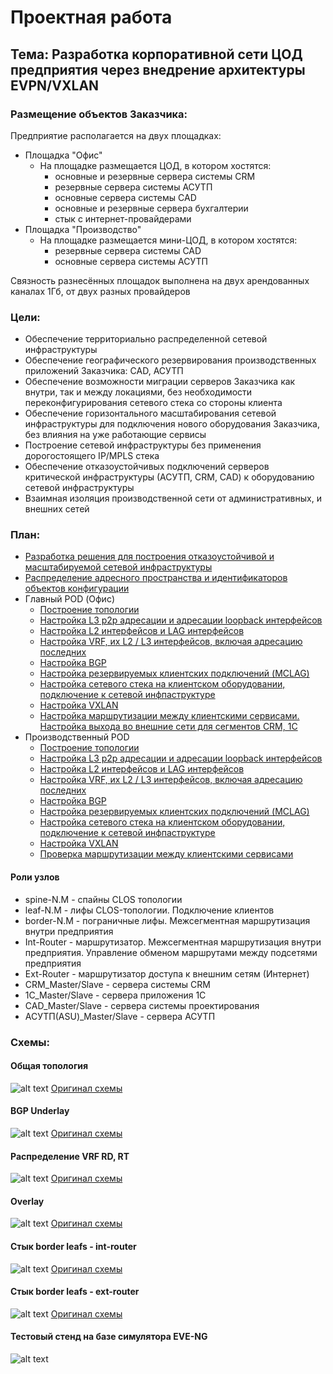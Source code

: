 # Проектная работа
## Тема: Разработка корпоративной сети ЦОД предприятия через внедрение архитектуры EVPN/VXLAN
### Размещение объектов Заказчика:
Предприятие располагается на двух площадках:
- Площадка "Офис"
  - На площадке размещается ЦОД, в котором хостятся:
    - основные и резервные сервера системы CRM
    - резервные сервера системы АСУТП
    - основные сервера системы CAD
    - основные и резервные сервера бухгалтерии
    - стык с интернет-провайдерами
- Площадка "Производство"
  - На площадке размещается мини-ЦОД, в котором хостятся:
    - резервные сервера системы CAD
    - основные сервера системы АСУТП

Связность разнесённых площадок выполнена на двух арендованных каналах 1Гб, от двух разных провайдеров


### Цели:
- Обеспечение территориально распределенной сетевой инфраструктуры 
- Обеспечение географического резервирования производственных приложений Заказчика: CAD, АСУТП
- Обеспечение возможности миграции серверов Заказчика как внутри, так и между локациями, без необходимости переконфигурирования сетевого стека со стороны клиента
- Обеспечение горизонтального масштабирования сетевой инфраструктуры для подключения нового оборудования Заказчика, без влияния на уже работающие сервисы
- Построение сетевой инфраструктуры без применения дорогостоящего IP/MPLS стека
- Обеспечение отказоустойчивых подключений серверов критической инфраструктуры (АСУТП, CRM, CAD) к оборудованию сетевой инфраструктуры
- Взаимная изоляция производственной сети от административных, и внешних сетей

### План:
-  [Разработка решения для построения отказоустойчивой и масштабируемой сетевой инфраструктуры](Implementation/Common/solution.md)
-  [Распределение адресного пространства и идентификаторов объектов конфигурации](Implementation/Common/address_space.md)
- Главный POD (Офис)
  - [Построение топологии](Implementation/POD-01/topology.md)
  - [Настройка L3 p2p адресации и адресации loopback интерфейсов](Implementation/POD-01/topology.md)
  - [Настройка L2 интерфейсов и LAG интерфейсов](Implementation/POD-01/topology.md)
  - [Настройка VRF, их L2 / L3 интерфейсов, включая адресацию последних](Implementation/POD-01/vrfs.md)
  - [Настройка BGP](Implementation/POD-01/bgp.md)
  - [Настройка резервируемых клиентских подключений (MCLAG)](Implementation/POD-01/mclag.md)
  - [Настройка сетевого стека на клиентском оборудовании, подключение к сетевой инфпаструктуре](Implementation/POD-01/clients.md)
  - [Настройка VXLAN](Implementation/POD-01/vxlan.md)
  - [Настройка маршрутизации между клиентскими сервисами. Настройка выхода во внешние сети для сегментов CRM, 1C](Implementation/POD-01/route_exchange.md)
- Производственный POD
  - [Построение топологии](Implementation/POD-02/topology.md)
  - [Настройка L3 p2p адресации и адресации loopback интерфейсов](Implementation/POD-02/topology.md)
  - [Настройка L2 интерфейсов и LAG интерфейсов](Implementation/POD-02/topology.md)
  - [Настройка VRF, их L2 / L3 интерфейсов, включая адресацию последних](Implementation/POD-02/vrfs.md)
  - [Настройка BGP](Implementation/POD-02/bgp.md)
  - [Настройка резервируемых клиентских подключений (MCLAG)](Implementation/POD-02/mclag.md)
  - [Настройка сетевого стека на клиентском оборудовании, подключение к сетевой инфпаструктуре](Implementation/POD-02/clients.md)
  - [Настройка VXLAN](Implementation/POD-02/vxlan.md)
  - [Проверка маршрутизации между клиентскими сервисами](Implementation/POD-02/route_exchange.md)

#### Роли узлов
- spine-N.M - спайны CLOS топологии
- leaf-N.M - лифы CLOS-топологии. Подключение клиентов
- border-N.M - пограничные лифы. Межсегментная маршрутизация внутри предприятия
- Int-Router - маршрутизатор. Межсегментная маршрутизация внутри предприятия. Управление обменом маршрутами между подсетями предприятия
- Ext-Router - маршрутизатор доступа к внешним сетям (Интернет)
- CRM_Master/Slave - сервера системы CRM
- 1C_Master/Slave - сервера приложения 1С
- CAD_Master/Slave - сервера системы проектирования
- АСУТП(ASU)_Master/Slave - сервера АСУТП 


### Схемы:
#### Общая топология
![alt text](images/common/topology.png)
[Оригинал схемы](schemes/DC_topology.drawio)

#### BGP Underlay
![alt text](images/common/dc-underlay.png)
[Оригинал схемы](schemes/BGP_underlay.drawio)

#### Распределение VRF RD, RT
![alt text](images/common/vrf-rd-rt.png)
[Оригинал схемы](schemes/VRF_RD-RT.drawio)


#### Overlay
![alt text](images/common/dc-overlay.png)
[Оригинал схемы](schemes/DC_Overlay.drawio)

#### Стык border leafs - int-router
![alt text](images/POD-01/int-router.png)
[Оригинал схемы](schemes/Borders--Int-router.drawio)

#### Стык border leafs - ext-router
![alt text](images/POD-01/ext-router.png)
[Оригинал схемы](schemes/Borders--Ext-router.drawio)

#### Тестовый стенд на базе симулятора EVE-NG
![alt text](images/common/eve-ng-topo.png)
